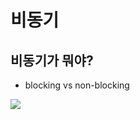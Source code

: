 # 비동기

## 비동기가 뭐야?
- blocking vs non-blocking

<img src="https://user-images.githubusercontent.com/87476435/142168836-9996e831-dd80-41fa-90ef-cfd0ef1be42c.png">

